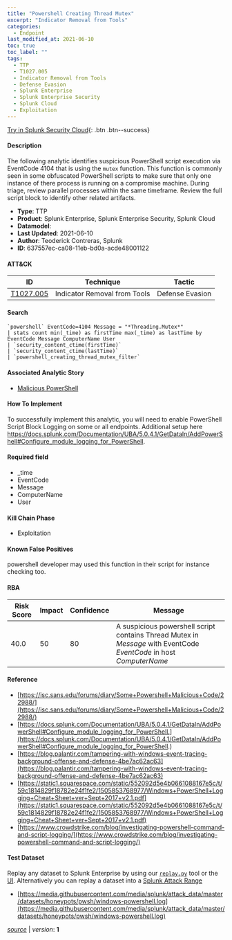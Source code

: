 ```yaml
---
title: "Powershell Creating Thread Mutex"
excerpt: "Indicator Removal from Tools"
categories:
  - Endpoint
last_modified_at: 2021-06-10
toc: true
toc_label: ""
tags:
  - TTP
  - T1027.005
  - Indicator Removal from Tools
  - Defense Evasion
  - Splunk Enterprise
  - Splunk Enterprise Security
  - Splunk Cloud
  - Exploitation
---
```




[Try in Splunk Security Cloud](https://www.splunk.com/en_us/cyber-security.html){: .btn .btn--success}

#### Description

The following analytic identifies suspicious PowerShell script execution via EventCode 4104 that is using the `mutex` function. This function is commonly seen in some obfuscated PowerShell scripts to make sure that only one instance of there process is running on a compromise machine. During triage, review parallel processes within the same timeframe. Review the full script block to identify other related artifacts.

- **Type**: TTP
- **Product**: Splunk Enterprise, Splunk Enterprise Security, Splunk Cloud
- **Datamodel**: 
- **Last Updated**: 2021-06-10
- **Author**: Teoderick Contreras, Splunk
- **ID**: 637557ec-ca08-11eb-bd0a-acde48001122


#### ATT&CK

| ID          | Technique   | Tactic       |
| ----------- | ----------- |--------------|
| [T1027.005](https://attack.mitre.org/techniques/T1027/005/) | Indicator Removal from Tools | Defense Evasion |


#### Search

```
`powershell` EventCode=4104 Message = "*Threading.Mutex*" 
| stats count min(_time) as firstTime max(_time) as lastTime by EventCode Message ComputerName User 
| `security_content_ctime(firstTime)` 
| `security_content_ctime(lastTime)` 
| `powershell_creating_thread_mutex_filter`
```

#### Associated Analytic Story
* [Malicious PowerShell](/stories/malicious_powershell)


#### How To Implement
To successfully implement this analytic, you will need to enable PowerShell Script Block Logging on some or all endpoints. Additional setup here https://docs.splunk.com/Documentation/UBA/5.0.4.1/GetDataIn/AddPowerShell#Configure_module_logging_for_PowerShell.

#### Required field
* _time
* EventCode
* Message
* ComputerName
* User


#### Kill Chain Phase
* Exploitation


#### Known False Positives
powershell developer may used this function in their script for instance checking too.



#### RBA

| Risk Score  | Impact      | Confidence   | Message      |
| ----------- | ----------- |--------------|--------------|
| 40.0 | 50 | 80 | A suspicious powershell script contains Thread Mutex in $Message$ with EventCode $EventCode$ in host $ComputerName$ |



#### Reference

* [https://isc.sans.edu/forums/diary/Some+Powershell+Malicious+Code/22988/](https://isc.sans.edu/forums/diary/Some+Powershell+Malicious+Code/22988/)
* [https://docs.splunk.com/Documentation/UBA/5.0.4.1/GetDataIn/AddPowerShell#Configure_module_logging_for_PowerShell.](https://docs.splunk.com/Documentation/UBA/5.0.4.1/GetDataIn/AddPowerShell#Configure_module_logging_for_PowerShell.)
* [https://blog.palantir.com/tampering-with-windows-event-tracing-background-offense-and-defense-4be7ac62ac63](https://blog.palantir.com/tampering-with-windows-event-tracing-background-offense-and-defense-4be7ac62ac63)
* [https://static1.squarespace.com/static/552092d5e4b0661088167e5c/t/59c1814829f18782e24f1fe2/1505853768977/Windows+PowerShell+Logging+Cheat+Sheet+ver+Sept+2017+v2.1.pdf](https://static1.squarespace.com/static/552092d5e4b0661088167e5c/t/59c1814829f18782e24f1fe2/1505853768977/Windows+PowerShell+Logging+Cheat+Sheet+ver+Sept+2017+v2.1.pdf)
* [https://www.crowdstrike.com/blog/investigating-powershell-command-and-script-logging/](https://www.crowdstrike.com/blog/investigating-powershell-command-and-script-logging/)



#### Test Dataset
Replay any dataset to Splunk Enterprise by using our [`replay.py`](https://github.com/splunk/attack_data#using-replaypy) tool or the [UI](https://github.com/splunk/attack_data#using-ui).
Alternatively you can replay a dataset into a [Splunk Attack Range](https://github.com/splunk/attack_range#replay-dumps-into-attack-range-splunk-server)

* [https://media.githubusercontent.com/media/splunk/attack_data/master/datasets/honeypots/pwsh/windows-powershell.log](https://media.githubusercontent.com/media/splunk/attack_data/master/datasets/honeypots/pwsh/windows-powershell.log)



[*source*](https://github.com/splunk/security_content/tree/develop/detections/endpoint/powershell_creating_thread_mutex.yml) \| *version*: **1**